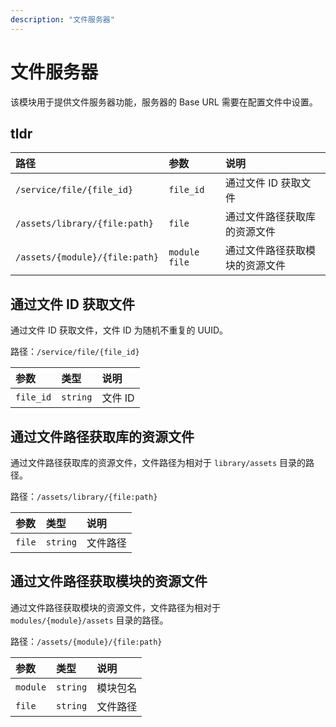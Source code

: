 ```yaml
---
description: "文件服务器"
---
```


# 文件服务器

该模块用于提供文件服务器功能，服务器的 Base URL 需要在配置文件中设置。

## tldr

| 路径                             | 参数              | 说明              |
|:-------------------------------|:----------------|:----------------|
| `/service/file/{file_id}`      | `file_id`       | 通过文件 ID 获取文件    |
| `/assets/library/{file:path}`  | `file`          | 通过文件路径获取库的资源文件  |
| `/assets/{module}/{file:path}` | `module` `file` | 通过文件路径获取模块的资源文件 |

## 通过文件 ID 获取文件

通过文件 ID 获取文件，文件 ID 为随机不重复的 UUID。

路径：`/service/file/{file_id}`

| 参数        | 类型       | 说明    |
|:----------|:---------|:------|
| `file_id` | `string` | 文件 ID |

## 通过文件路径获取库的资源文件

通过文件路径获取库的资源文件，文件路径为相对于 `library/assets` 目录的路径。

路径：`/assets/library/{file:path}`

| 参数     | 类型       | 说明   |
|:-------|:---------|:-----|
| `file` | `string` | 文件路径 |

## 通过文件路径获取模块的资源文件

通过文件路径获取模块的资源文件，文件路径为相对于 `modules/{module}/assets` 目录的路径。

路径：`/assets/{module}/{file:path}`

| 参数       | 类型       | 说明   |
|:---------|:---------|:-----|
| `module` | `string` | 模块包名 |
| `file`   | `string` | 文件路径 |
